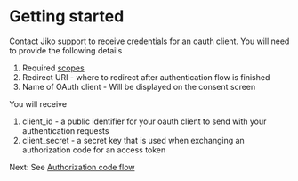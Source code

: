 # Getting started

Contact Jiko support to receive credentials for an oauth client. You will need to provide the following details

1. Required [scopes](scopes.md)
2. Redirect URI - where to redirect after authentication flow is finished
3. Name of OAuth client - Will be displayed on the consent screen

You will receive

1. client_id - a public identifier for your oauth client to send with your authentication requests
2. client_secret - a secret key that is used when exchanging an authorization code for an access token

Next: See [Authorization code flow](authorization-code-flow.md)
